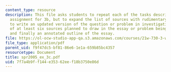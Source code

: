 ```yaml
---
content_type: resource
description: This file asks students to repeat each of the tasks described in the
  assignment for 3b, but to expand the list of sources with rudimentary outline and
  to write an updated version of the question or problem in investigation with list
  of at least six sources planned to draw in the essay or problem being investigated
  and finally an annotated outline of the essay.
file: https://ol-ocw-studio-app-qa.s3.amazonaws.com/courses/21w-730-3-writing-and-the-environment-spring-2005/7f7a4b9ff144e35362eef18b3750e86d_spr2005_ex_3c.pdf
file_type: application/pdf
parent_uid: f9f47dc5-bf81-86e6-1e1a-659b85bc4357
resourcetype: Document
title: spr2005_ex_3c.pdf
uid: 7f7a4b9f-f144-e353-62ee-f18b3750e86d
---
```

